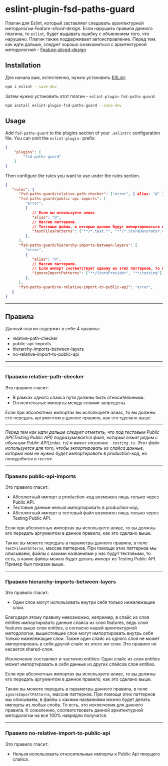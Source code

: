 # eslint-plugin-fsd-paths-guard

Плагин для Eslint, который заставляет следовать архитектурной методологии _Feature-sliced-design_. 
Если нарушить правила данного плагина, то `eslint`, будет выдавать ошибку с объянением того, что нарушено.
Плагин также поддерживает автоисправление.
Перед тем, как идти дальше, следует хорошо ознакомиться с архитектурной методологией - [Feature-sliced-design](https://feature-sliced.design/)

## Installation

Для начала вам, естественно, нужно установить [ESLint](https://eslint.org/):

```sh
npm i eslint --save-dev
```

Затем нужно установить этот плагин - `eslint-plugin-fsd-paths-guard`:

```sh
npm install eslint-plugin-fsd-paths-guard --save-dev
```

## Usage

Add `fsd-paths-guard` to the plugins section of your `.eslintrc` configuration file. You can omit the `eslint-plugin-` prefix:

```json
{
    "plugins": [
        "fsd-paths-guard"
    ]
}
```


Then configure the rules you want to use under the rules section.

```json
{
   "rules": {
      "fsd-paths-guard/relative-path-checker": ["error", { alias: "@" }],
      "fsd-paths-guard/public-api-imports": [
         "error",
         {
            // Если вы используете алиас
            "alias": "@",
            // Массив паттернов. 
            // Тестовые файлы, в которые данные будут импортироваться из Testing Public API.
            "testFilesPatterns": ["**/*.test.*", "**/*.StoreDecorator.ts", "**/*.stories.ts"],
         },
      ],
      "fsd-paths-guard/hierarchy-imports-between-layers": [
         "error",
         {
            "alias": "@",
            // Массив паттернов. 
            // Если импорт соответствует одному из этих паттернов, то правило игнорирует такой импорт.
            "ignoreImportPatterns": ["**/StoreProvider", "**/testing"],
         },
      ],     
      "fsd-paths-guard/no-relative-import-to-public-api": "error",
   }
}
```

---

## Правила

Данный плагин содержит в себе 4 правила:

- relative-path-checker
- public-api-imports
- hierarchy-imports-between-layers
- no-relative-import-to-public-api

---
---

### Правило relative-path-checker

Это правило гласит:

- В рамках одного слайса пути должны быть относительными.
- Относительные импорты между слоями запрещены.


Если при абсолютных импортах вы используете алиас, то вы должны его передать аргументом в данное правило, как это сделано выше.

---

_Перед тем как идти дальше следует отметить, что под тестовым Public API(Testing Public API) подразумевается файл,
который лежит рядом с обычным Public API(`index.ts`) и имеет название - `testing.ts`.
Этот файл используется для того, чтобы экпортировать из слайса данные, которые нам не нужно будет импортировать
в production-код, но понадобятся в тестах._

---

### Правило public-api-imports

Это правило гласит:

- Абсолютный импорт в production-код возможен лишь только через Public API.
- Тестовые данные нельзя импортировать в production-код.
- Абсолютный импорт в тестовый файл возможен лишь только через Testing Public API.


Если при абсолютных импортах вы используете алиас, то вы должны его передать аргументом в данное правило, как это сделано выше.


Также вы можете передать в параметры данного правила, в поле `testFilesPatterns`, массив паттернов.
При помощи этих паттернов мы описываем, файлы с какими названиями у нас будут тестовыми, 
то есть, в какие файлы можно будет делать импорт из Testing Public API. Пример был показан выше.

---

### Правило hierarchy-imports-between-layers

Это правило гласит:

- Одни слои могут использовать внутри себя только нижележащие слои.

Благодаря этому правилу невозможно, например, в слайс из слоя entities импортировать данные 
слайса из слоя features, ведь слой features выше слоя entities, а согласно нашей архитектурной методологии, 
вышестоящие слои могут импортировать внутрь себя только нижележащие слои. Также один слайс из одного слоя 
не может импортировать в себя другой слайс из этого же слоя. Это правило не касается shared-слоя.

Исключение составляет и частично entities: 
Один слайс из слоя entities может импортировать в себя данные из других слайсов слоя entities.




Если при абсолютных импортах вы используете алиас, то вы должны его передать аргументом в данное правило, как это сделано выше.


Также вы можете передать в параметры данного правила, в поле `ignoreImportPatterns`, массив паттернов.
При помощи этих паттернов мы описываем, в файлы с какими названиями можно будет 
делать импорты из любых слоёв. То есть, это исключения для данного правила. 
К сожалению, соответствовать данной архитектурной методологии на все 100% наврядли получится.

---

### Правило no-relative-import-to-public-api

Это правило гласит:

- Нельзя использовать относительные импорты к Public Api текущего слайса.
